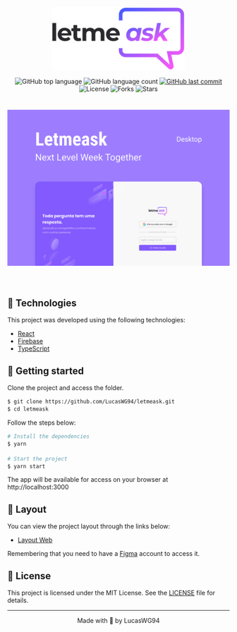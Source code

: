<p align="center">
  <img alt="Letmeask" src=".github/logo.svg" width="300px">
</p>

<p align="center">
  <img alt="GitHub top language" src="https://img.shields.io/github/languages/top/LucasWG94/letmeask?message=MIT&color=5965E0&labelColor=121214">

  <img alt="GitHub language count" src="https://img.shields.io/github/languages/count/LucasWG94/letmeask?message=MIT&color=5965E0&labelColor=121214">

  <a href="https://github.com/LucasWG94/letmeask/commits/main">
    <img alt="GitHub last commit" src="https://img.shields.io/github/last-commit/LucasWG94/letmeask?message=MIT&color=5965E0&labelColor=121214">
  </a>

  <img  src="https://img.shields.io/static/v1?label=license&message=MIT&color=5965E0&labelColor=121214" alt="License">

  <img src="https://img.shields.io/github/forks/LucasWG94/letmeask?label=forks&message=MIT&color=5965E0&labelColor=121214" alt="Forks">

  <img src="https://img.shields.io/github/stars/LucasWG94/letmeask?label=stars&message=MIT&color=5965E0&labelColor=121214" alt="Stars">
</p>

<h1 align="center">
    <img alt="Letmeask" title="Letmeask" src=".github/cover.svg" />
</h1>

<br>

## 🧪 Technologies

This project was developed using the following technologies:

-   [React](https://reactjs.org)
-   [Firebase](https://firebase.google.com/)
-   [TypeScript](https://www.typescriptlang.org/)

## 🚀 Getting started

Clone the project and access the folder.

```bash
$ git clone https://github.com/LucasWG94/letmeask.git
$ cd letmeask
```

Follow the steps below:

```bash
# Install the dependencies
$ yarn

# Start the project
$ yarn start
```

The app will be available for access on your browser at http://localhost:3000

## 🔖 Layout

You can view the project layout through the links below:

-   [Layout Web](https://www.figma.com/file/u0BQK8rCf2KgzcukdRRCWh/Letmeask/duplicate)

Remembering that you need to have a [Figma](http://figma.com/) account to access it.

## 📝 License

This project is licensed under the MIT License. See the [LICENSE](LICENSE) file for details.

---

<p align="center">Made with 💜 by LucasWG94</p>
